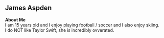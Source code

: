 ## James Aspden

**About Me** <br>
I am 15 years old and I enjoy playing football / soccer and I also enjoy skiing. I do NOT like Taylor Swift, she is incredibly ovverated. 
